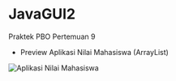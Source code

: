 # JavaGUI2
Praktek PBO Pertemuan 9

- Preview Aplikasi Nilai Mahasiswa (ArrayList)

![Aplikasi Nilai Mahasiswa]()
